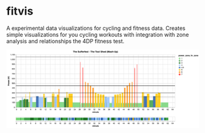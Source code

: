 # fitvis

A experimental data visualizations for cycling and fitness data.
Creates simple visualizations for you cycling workouts with integration with zone analysis and relationships the 4DP fitness test.

![Basic Workout Viz](assets/tool-shed-mashup.png)
